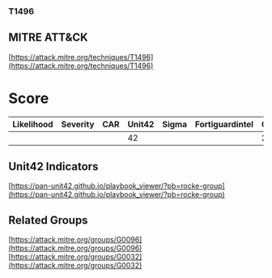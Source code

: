 
### T1496
## MITRE ATT&CK
[https://attack.mitre.org/techniques/T1496](https://attack.mitre.org/techniques/T1496)

# Score

| Likelihood | Severity | CAR | Unit42 | Sigma | Fortiguardintel | Groups | Malwares | Tools |
| ---------- | -------- | --- | ------ | ----- | --------------- | ---  | --- | --- |
 |   |   |   | 42 |   |   | 2 |   |   |



## Unit42 Indicators

[https://pan-unit42.github.io/playbook_viewer/?pb=rocke-group](https://pan-unit42.github.io/playbook_viewer/?pb=rocke-group)
[]()


## Related Groups

[https://attack.mitre.org/groups/G0096](https://attack.mitre.org/groups/G0096)
[https://attack.mitre.org/groups/G0032](https://attack.mitre.org/groups/G0032)
[]()
